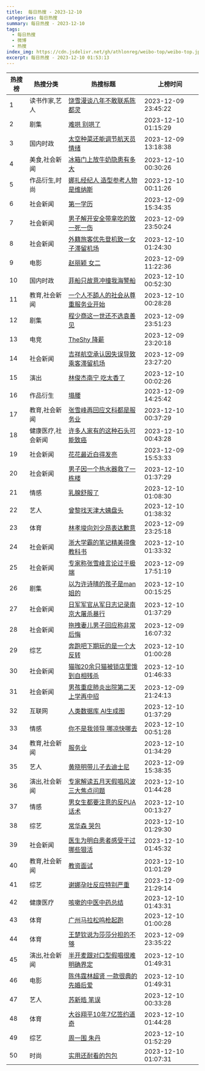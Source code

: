 ```yaml
---
title:  每日热搜 - 2023-12-10
categories: 每日热搜
summary: 每日热搜 - 2023-12-10
tags:
  - 每日热搜
  - 微博
  - 热搜
index_img: https://cdn.jsdelivr.net/gh/athlonreg/weibo-top/weibo-top.jpeg
excerpt: 每日热搜 - 2023-12-10 01:53:13
---
```


| 热搜榜 | 热搜分类 | 热搜标题 | 上榜时间 |
| --- | --- | --- | --- |
| 1 | 读书作家,艺人 | [饶雪漫谈八年不敢联系陈都灵](https://s.weibo.com/weibo%3Fq%3D%2523%E9%A5%B6%E9%9B%AA%E6%BC%AB%E8%B0%88%E5%85%AB%E5%B9%B4%E4%B8%8D%E6%95%A2%E8%81%94%E7%B3%BB%E9%99%88%E9%83%BD%E7%81%B5%2523) | 2023-12-09 23:45:22 | 
| 2 | 剧集 | [难哄 别哄了](https://s.weibo.com/weibo%3Fq%3D%2523%E9%9A%BE%E5%93%84%20%E5%88%AB%E5%93%84%E4%BA%86%2523) | 2023-12-10 01:15:29 | 
| 3 | 国内时政 | [太空种菜还能调节航天员情绪](https://s.weibo.com/weibo%3Fq%3D%2523%E5%A4%AA%E7%A9%BA%E7%A7%8D%E8%8F%9C%E8%BF%98%E8%83%BD%E8%B0%83%E8%8A%82%E8%88%AA%E5%A4%A9%E5%91%98%E6%83%85%E7%BB%AA%2523) | 2023-12-09 13:18:38 | 
| 4 | 美食,社会新闻 | [冰箱门上放牛奶隐患有多大](https://s.weibo.com/weibo%3Fq%3D%2523%E5%86%B0%E7%AE%B1%E9%97%A8%E4%B8%8A%E6%94%BE%E7%89%9B%E5%A5%B6%E9%9A%90%E6%82%A3%E6%9C%89%E5%A4%9A%E5%A4%A7%2523) | 2023-12-10 00:30:26 | 
| 5 | 作品衍生,时尚 | [娜扎经纪人 造型参考人物是维纳斯](https://s.weibo.com/weibo%3Fq%3D%2523%E5%A8%9C%E6%89%8E%E7%BB%8F%E7%BA%AA%E4%BA%BA%20%E9%80%A0%E5%9E%8B%E5%8F%82%E8%80%83%E4%BA%BA%E7%89%A9%E6%98%AF%E7%BB%B4%E7%BA%B3%E6%96%AF%2523) | 2023-12-10 00:11:26 | 
| 6 | 社会新闻 | [第一学历](https://s.weibo.com/weibo%3Fq%3D%2523%E7%AC%AC%E4%B8%80%E5%AD%A6%E5%8E%86%2523) | 2023-12-09 15:34:35 | 
| 7 | 社会新闻 | [男子解开安全带拿吃的致一死一伤](https://s.weibo.com/weibo%3Fq%3D%2523%E7%94%B7%E5%AD%90%E8%A7%A3%E5%BC%80%E5%AE%89%E5%85%A8%E5%B8%A6%E6%8B%BF%E5%90%83%E7%9A%84%E8%87%B4%E4%B8%80%E6%AD%BB%E4%B8%80%E4%BC%A4%2523) | 2023-12-09 23:50:24 | 
| 8 | 社会新闻 | [外籍旅客优先登机致一女子滞留机场](https://s.weibo.com/weibo%3Fq%3D%2523%E5%A4%96%E7%B1%8D%E6%97%85%E5%AE%A2%E4%BC%98%E5%85%88%E7%99%BB%E6%9C%BA%E8%87%B4%E4%B8%80%E5%A5%B3%E5%AD%90%E6%BB%9E%E7%95%99%E6%9C%BA%E5%9C%BA%2523) | 2023-12-10 01:24:30 | 
| 9 | 电影 | [赵丽颖 女二](https://s.weibo.com/weibo%3Fq%3D%2523%E8%B5%B5%E4%B8%BD%E9%A2%96%20%E5%A5%B3%E4%BA%8C%2523) | 2023-12-09 11:22:36 | 
| 10 | 国内时政 | [菲船只故意冲撞我海警船](https://s.weibo.com/weibo%3Fq%3D%2523%E8%8F%B2%E8%88%B9%E5%8F%AA%E6%95%85%E6%84%8F%E5%86%B2%E6%92%9E%E6%88%91%E6%B5%B7%E8%AD%A6%E8%88%B9%2523) | 2023-12-10 00:52:30 | 
| 11 | 教育,社会新闻 | [一个人不舔人的社会从尊重服务业开始](https://s.weibo.com/weibo%3Fq%3D%2523%E4%B8%80%E4%B8%AA%E4%BA%BA%E4%B8%8D%E8%88%94%E4%BA%BA%E7%9A%84%E7%A4%BE%E4%BC%9A%E4%BB%8E%E5%B0%8A%E9%87%8D%E6%9C%8D%E5%8A%A1%E4%B8%9A%E5%BC%80%E5%A7%8B%2523) | 2023-12-10 00:28:28 | 
| 12 | 剧集 | [程少商这一世还不选袁善见](https://s.weibo.com/weibo%3Fq%3D%2523%E7%A8%8B%E5%B0%91%E5%95%86%E8%BF%99%E4%B8%80%E4%B8%96%E8%BF%98%E4%B8%8D%E9%80%89%E8%A2%81%E5%96%84%E8%A7%81%2523) | 2023-12-09 23:51:23 | 
| 13 | 电竞 | [TheShy 降薪](https://s.weibo.com/weibo%3Fq%3D%2523TheShy%20%E9%99%8D%E8%96%AA%2523) | 2023-12-09 23:20:18 | 
| 14 | 社会新闻 | [吉祥航空承认因失误导致乘客滞留机场](https://s.weibo.com/weibo%3Fq%3D%2523%E5%90%89%E7%A5%A5%E8%88%AA%E7%A9%BA%E6%89%BF%E8%AE%A4%E5%9B%A0%E5%A4%B1%E8%AF%AF%E5%AF%BC%E8%87%B4%E4%B9%98%E5%AE%A2%E6%BB%9E%E7%95%99%E6%9C%BA%E5%9C%BA%2523) | 2023-12-09 23:27:20 | 
| 15 | 演出 | [林俊杰南宁 吃太香了](https://s.weibo.com/weibo%3Fq%3D%2523%E6%9E%97%E4%BF%8A%E6%9D%B0%E5%8D%97%E5%AE%81%20%E5%90%83%E5%A4%AA%E9%A6%99%E4%BA%86%2523) | 2023-12-10 00:02:26 | 
| 16 | 作品衍生 | [塌腰](https://s.weibo.com/weibo%3Fq%3D%2523%E5%A1%8C%E8%85%B0%2523) | 2023-12-09 14:25:42 | 
| 17 | 教育,社会新闻 | [张雪峰再回应文科都是服务业](https://s.weibo.com/weibo%3Fq%3D%2523%E5%BC%A0%E9%9B%AA%E5%B3%B0%E5%86%8D%E5%9B%9E%E5%BA%94%E6%96%87%E7%A7%91%E9%83%BD%E6%98%AF%E6%9C%8D%E5%8A%A1%E4%B8%9A%2523) | 2023-12-10 00:37:29 | 
| 18 | 健康医疗,社会新闻 | [许多人家有的这种石头可能致癌](https://s.weibo.com/weibo%3Fq%3D%2523%E8%AE%B8%E5%A4%9A%E4%BA%BA%E5%AE%B6%E6%9C%89%E7%9A%84%E8%BF%99%E7%A7%8D%E7%9F%B3%E5%A4%B4%E5%8F%AF%E8%83%BD%E8%87%B4%E7%99%8C%2523) | 2023-12-10 00:43:28 | 
| 19 | 社会新闻 | [花花最近白得发亮](https://s.weibo.com/weibo%3Fq%3D%2523%E8%8A%B1%E8%8A%B1%E6%9C%80%E8%BF%91%E7%99%BD%E5%BE%97%E5%8F%91%E4%BA%AE%2523) | 2023-12-09 15:53:33 | 
| 20 | 社会新闻 | [男子因一个热水器救了一栋楼](https://s.weibo.com/weibo%3Fq%3D%2523%E7%94%B7%E5%AD%90%E5%9B%A0%E4%B8%80%E4%B8%AA%E7%83%AD%E6%B0%B4%E5%99%A8%E6%95%91%E4%BA%86%E4%B8%80%E6%A0%8B%E6%A5%BC%2523) | 2023-12-10 01:37:29 | 
| 21 | 情感 | [乳腺舒服了](https://s.weibo.com/weibo%3Fq%3D%2523%E4%B9%B3%E8%85%BA%E8%88%92%E6%9C%8D%E4%BA%86%2523) | 2023-12-10 01:08:30 | 
| 22 | 艺人 | [曾黎找天津大姨盘头](https://s.weibo.com/weibo%3Fq%3D%2523%E6%9B%BE%E9%BB%8E%E6%89%BE%E5%A4%A9%E6%B4%A5%E5%A4%A7%E5%A7%A8%E7%9B%98%E5%A4%B4%2523) | 2023-12-10 01:38:32 | 
| 23 | 体育 | [林孝埈向刘少昂表达歉意](https://s.weibo.com/weibo%3Fq%3D%2523%E6%9E%97%E5%AD%9D%E5%9F%88%E5%90%91%E5%88%98%E5%B0%91%E6%98%82%E8%A1%A8%E8%BE%BE%E6%AD%89%E6%84%8F%2523) | 2023-12-09 23:25:18 | 
| 24 | 社会新闻 | [浙大学霸的笔记精美得像教科书](https://s.weibo.com/weibo%3Fq%3D%2523%E6%B5%99%E5%A4%A7%E5%AD%A6%E9%9C%B8%E7%9A%84%E7%AC%94%E8%AE%B0%E7%B2%BE%E7%BE%8E%E5%BE%97%E5%83%8F%E6%95%99%E7%A7%91%E4%B9%A6%2523) | 2023-12-10 01:33:32 | 
| 25 | 社会新闻 | [专家称张雪峰言论过于极端](https://s.weibo.com/weibo%3Fq%3D%2523%E4%B8%93%E5%AE%B6%E7%A7%B0%E5%BC%A0%E9%9B%AA%E5%B3%B0%E8%A8%80%E8%AE%BA%E8%BF%87%E4%BA%8E%E6%9E%81%E7%AB%AF%2523) | 2023-12-09 17:51:19 | 
| 26 | 剧集 | [以为许诗晴的孩子是man姐的](https://s.weibo.com/weibo%3Fq%3D%2523%E4%BB%A5%E4%B8%BA%E8%AE%B8%E8%AF%97%E6%99%B4%E7%9A%84%E5%AD%A9%E5%AD%90%E6%98%AFman%E5%A7%90%E7%9A%84%2523) | 2023-12-10 00:15:25 | 
| 27 | 社会新闻 | [日军军官从军日志记录南京大屠杀暴行](https://s.weibo.com/weibo%3Fq%3D%2523%E6%97%A5%E5%86%9B%E5%86%9B%E5%AE%98%E4%BB%8E%E5%86%9B%E6%97%A5%E5%BF%97%E8%AE%B0%E5%BD%95%E5%8D%97%E4%BA%AC%E5%A4%A7%E5%B1%A0%E6%9D%80%E6%9A%B4%E8%A1%8C%2523) | 2023-12-10 01:37:29 | 
| 28 | 社会新闻 | [拖拽妻儿男子回应称非常后悔](https://s.weibo.com/weibo%3Fq%3D%2523%E6%8B%96%E6%8B%BD%E5%A6%BB%E5%84%BF%E7%94%B7%E5%AD%90%E5%9B%9E%E5%BA%94%E7%A7%B0%E9%9D%9E%E5%B8%B8%E5%90%8E%E6%82%94%2523) | 2023-12-09 16:07:32 | 
| 29 | 综艺 | [奔跑吧下期玩的是一个大反转](https://s.weibo.com/weibo%3Fq%3D%2523%E5%A5%94%E8%B7%91%E5%90%A7%E4%B8%8B%E6%9C%9F%E7%8E%A9%E7%9A%84%E6%98%AF%E4%B8%80%E4%B8%AA%E5%A4%A7%E5%8F%8D%E8%BD%AC%2523) | 2023-12-10 01:00:28 | 
| 30 | 社会新闻 | [猫咖20余只猫被锁店里饿到自相残杀](https://s.weibo.com/weibo%3Fq%3D%2523%E7%8C%AB%E5%92%9620%E4%BD%99%E5%8F%AA%E7%8C%AB%E8%A2%AB%E9%94%81%E5%BA%97%E9%87%8C%E9%A5%BF%E5%88%B0%E8%87%AA%E7%9B%B8%E6%AE%8B%E6%9D%80%2523) | 2023-12-10 01:46:33 | 
| 31 | 社会新闻 | [男孩重症肺炎出院第二天上学再中招](https://s.weibo.com/weibo%3Fq%3D%2523%E7%94%B7%E5%AD%A9%E9%87%8D%E7%97%87%E8%82%BA%E7%82%8E%E5%87%BA%E9%99%A2%E7%AC%AC%E4%BA%8C%E5%A4%A9%E4%B8%8A%E5%AD%A6%E5%86%8D%E4%B8%AD%E6%8B%9B%2523) | 2023-12-09 21:24:13 | 
| 32 | 互联网 | [人类数据库 AI生成图](https://s.weibo.com/weibo%3Fq%3D%2523%E4%BA%BA%E7%B1%BB%E6%95%B0%E6%8D%AE%E5%BA%93%20AI%E7%94%9F%E6%88%90%E5%9B%BE%2523) | 2023-12-10 01:37:29 | 
| 33 | 情感 | [你不是我领导 哪凉快哪去](https://s.weibo.com/weibo%3Fq%3D%2523%E4%BD%A0%E4%B8%8D%E6%98%AF%E6%88%91%E9%A2%86%E5%AF%BC%20%E5%93%AA%E5%87%89%E5%BF%AB%E5%93%AA%E5%8E%BB%2523) | 2023-12-10 00:51:28 | 
| 34 | 教育,社会新闻 | [服务业](https://s.weibo.com/weibo%3Fq%3D%2523%E6%9C%8D%E5%8A%A1%E4%B8%9A%2523) | 2023-12-10 01:34:29 | 
| 35 | 艺人 | [黄晓明带儿子去迪士尼](https://s.weibo.com/weibo%3Fq%3D%2523%E9%BB%84%E6%99%93%E6%98%8E%E5%B8%A6%E5%84%BF%E5%AD%90%E5%8E%BB%E8%BF%AA%E5%A3%AB%E5%B0%BC%2523) | 2023-12-09 15:38:35 | 
| 36 | 演出,社会新闻 | [专家解读五月天假唱风波三大焦点问题](https://s.weibo.com/weibo%3Fq%3D%2523%E4%B8%93%E5%AE%B6%E8%A7%A3%E8%AF%BB%E4%BA%94%E6%9C%88%E5%A4%A9%E5%81%87%E5%94%B1%E9%A3%8E%E6%B3%A2%E4%B8%89%E5%A4%A7%E7%84%A6%E7%82%B9%E9%97%AE%E9%A2%98%2523) | 2023-12-10 01:44:28 | 
| 37 | 情感 | [男女生都要注意的反PUA话术](https://s.weibo.com/weibo%3Fq%3D%2523%E7%94%B7%E5%A5%B3%E7%94%9F%E9%83%BD%E8%A6%81%E6%B3%A8%E6%84%8F%E7%9A%84%E5%8F%8DPUA%E8%AF%9D%E6%9C%AF%2523) | 2023-12-10 00:13:27 | 
| 38 | 综艺 | [常华森 哭包](https://s.weibo.com/weibo%3Fq%3D%2523%E5%B8%B8%E5%8D%8E%E6%A3%AE%20%E5%93%AD%E5%8C%85%2523) | 2023-12-10 01:29:30 | 
| 39 | 社会新闻 | [医生为明白患者感受干过哪些狠活](https://s.weibo.com/weibo%3Fq%3D%2523%E5%8C%BB%E7%94%9F%E4%B8%BA%E6%98%8E%E7%99%BD%E6%82%A3%E8%80%85%E6%84%9F%E5%8F%97%E5%B9%B2%E8%BF%87%E5%93%AA%E4%BA%9B%E7%8B%A0%E6%B4%BB%2523) | 2023-12-10 01:45:32 | 
| 40 | 教育,社会新闻 | [教资面试](https://s.weibo.com/weibo%3Fq%3D%2523%E6%95%99%E8%B5%84%E9%9D%A2%E8%AF%95%2523) | 2023-12-10 01:01:29 | 
| 41 | 综艺 | [谢娜孕吐反应特别严重](https://s.weibo.com/weibo%3Fq%3D%2523%E8%B0%A2%E5%A8%9C%E5%AD%95%E5%90%90%E5%8F%8D%E5%BA%94%E7%89%B9%E5%88%AB%E4%B8%A5%E9%87%8D%2523) | 2023-12-09 21:29:14 | 
| 42 | 健康医疗 | [咳嗽的中医中药总结](https://s.weibo.com/weibo%3Fq%3D%2523%E5%92%B3%E5%97%BD%E7%9A%84%E4%B8%AD%E5%8C%BB%E4%B8%AD%E8%8D%AF%E6%80%BB%E7%BB%93%2523) | 2023-12-10 01:43:31 | 
| 43 | 体育 | [广州马拉松鸣枪起跑](https://s.weibo.com/weibo%3Fq%3D%2523%E5%B9%BF%E5%B7%9E%E9%A9%AC%E6%8B%89%E6%9D%BE%E9%B8%A3%E6%9E%AA%E8%B5%B7%E8%B7%91%2523) | 2023-12-10 01:00:28 | 
| 44 | 体育 | [王楚钦说为莎莎分担的不够](https://s.weibo.com/weibo%3Fq%3D%2523%E7%8E%8B%E6%A5%9A%E9%92%A6%E8%AF%B4%E4%B8%BA%E8%8E%8E%E8%8E%8E%E5%88%86%E6%8B%85%E7%9A%84%E4%B8%8D%E5%A4%9F%2523) | 2023-12-09 23:35:22 | 
| 45 | 演出,社会新闻 | [半开麦跟对口型假唱很难明确界定](https://s.weibo.com/weibo%3Fq%3D%2523%E5%8D%8A%E5%BC%80%E9%BA%A6%E8%B7%9F%E5%AF%B9%E5%8F%A3%E5%9E%8B%E5%81%87%E5%94%B1%E5%BE%88%E9%9A%BE%E6%98%8E%E7%A1%AE%E7%95%8C%E5%AE%9A%2523) | 2023-12-10 01:49:31 | 
| 46 | 电影 | [陈伟霆林超贤 一款很典的先婚后爱](https://s.weibo.com/weibo%3Fq%3D%2523%E9%99%88%E4%BC%9F%E9%9C%86%E6%9E%97%E8%B6%85%E8%B4%A4%20%E4%B8%80%E6%AC%BE%E5%BE%88%E5%85%B8%E7%9A%84%E5%85%88%E5%A9%9A%E5%90%8E%E7%88%B1%2523) | 2023-12-10 01:49:31 | 
| 47 | 艺人 | [苏新皓 笔误](https://s.weibo.com/weibo%3Fq%3D%2523%E8%8B%8F%E6%96%B0%E7%9A%93%20%E7%AC%94%E8%AF%AF%2523) | 2023-12-10 00:33:28 | 
| 48 | 体育 | [大谷翔平10年7亿签约道奇](https://s.weibo.com/weibo%3Fq%3D%2523%E5%A4%A7%E8%B0%B7%E7%BF%94%E5%B9%B310%E5%B9%B47%E4%BA%BF%E7%AD%BE%E7%BA%A6%E9%81%93%E5%A5%87%2523) | 2023-12-10 01:44:28 | 
| 49 | 综艺 | [周一围 朱丹](https://s.weibo.com/weibo%3Fq%3D%2523%E5%91%A8%E4%B8%80%E5%9B%B4%20%E6%9C%B1%E4%B8%B9%2523) | 2023-12-10 01:52:29 | 
| 50 | 时尚 | [实用还耐看的包包](https://s.weibo.com/weibo%3Fq%3D%2523%E5%AE%9E%E7%94%A8%E8%BF%98%E8%80%90%E7%9C%8B%E7%9A%84%E5%8C%85%E5%8C%85%2523) | 2023-12-10 01:07:31 | 
